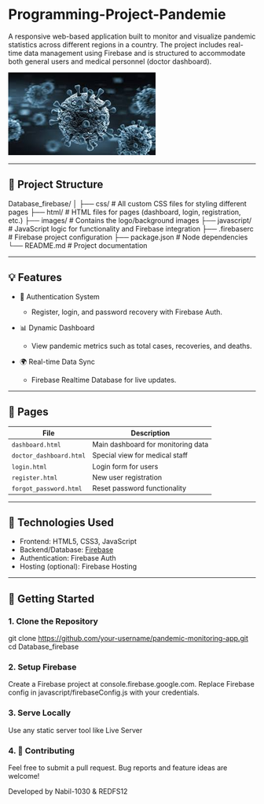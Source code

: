 # Programming-Project-Pandemie

A responsive web-based application built to monitor and visualize pandemic statistics across different regions in a country. The project includes real-time data management using Firebase and is structured to accommodate both general users and medical personnel (doctor dashboard).

![Pandemic App Logo](./images/pandemie-logo-background.jpg)

---

## 📁 Project Structure

Database_firebase/ │ ├── css/ # All custom CSS files for styling different pages ├── html/ # HTML files for pages (dashboard, login, registration, etc.) ├── images/ # Contains the logo/background images ├── javascript/ # JavaScript logic for functionality and Firebase integration ├── .firebaserc # Firebase project configuration ├── package.json # Node dependencies └── README.md # Project documentation

---

## 💡 Features

- 🔐 Authentication System
  - Register, login, and password recovery with Firebase Auth.

- 📊 Dynamic Dashboard
  - View pandemic metrics such as total cases, recoveries, and deaths.

- 🌍 Real-time Data Sync
  - Firebase Realtime Database for live updates.

---

## 📄 Pages

| File | Description |
|------|-------------|
| `dashboard.html` | Main dashboard for monitoring data |
| `doctor_dashboard.html` | Special view for medical staff |
| `login.html` | Login form for users |
| `register.html` | New user registration |
| `forgot_password.html` | Reset password functionality |

---

## 🔧 Technologies Used

- Frontend: HTML5, CSS3, JavaScript  
- Backend/Database: [Firebase](https://firebase.google.com/)  
- Authentication: Firebase Auth  
- Hosting (optional): Firebase Hosting

---

## 🚀 Getting Started

### 1. Clone the Repository
git clone https://github.com/your-username/pandemic-monitoring-app.git
cd Database_firebase

### 2. Setup Firebase
Create a Firebase project at console.firebase.google.com.
Replace Firebase config in javascript/firebaseConfig.js with your credentials.

### 3. Serve Locally
Use any static server tool like Live Server

### 4. 🤝 Contributing

Feel free to submit a pull request. Bug reports and feature ideas are welcome!

Developed by Nabil-1030 & REDFS12
